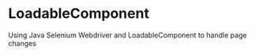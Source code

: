 LoadableComponent
=================

Using Java Selenium Webdriver and LoadableComponent to handle page changes
